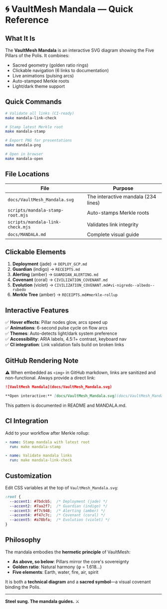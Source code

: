 # 🌀 VaultMesh Mandala — Quick Reference

## What It Is

The **VaultMesh Mandala** is an interactive SVG diagram showing the Five Pillars of the Polis. It combines:
- Sacred geometry (golden ratio rings)
- Clickable navigation (6 links to documentation)
- Live animations (pulsing arcs)
- Auto-stamped Merkle roots
- Light/dark theme support

## Quick Commands

```bash
# Validate all links (CI-ready)
make mandala-link-check

# Stamp latest Merkle root
make mandala-stamp

# Export PNG for presentations
make mandala-png

# Open in browser
make mandala-open
```

## File Locations

| File | Purpose |
|------|---------|
| `docs/VaultMesh_Mandala.svg` | The interactive mandala (234 lines) |
| `scripts/mandala-stamp-root.mjs` | Auto-stamps Merkle roots |
| `scripts/mandala-link-check.mjs` | Validates link integrity |
| `docs/MANDALA.md` | Complete visual guide |

## Clickable Elements

1. **Deployment** (jade) → `DEPLOY_GCP.md`
2. **Guardian** (indigo) → `RECEIPTS.md`
3. **Alerting** (amber) → `GUARDIAN_ALERTING.md`
4. **Covenant** (coral) → `CIVILIZATION_COVENANT.md`
5. **Evolution** (violet) → `CIVILIZATION_COVENANT.md#vi-nigredo--albedo--rubedo`
6. **Merkle Tree** (amber) → `RECEIPTS.md#merkle-rollup`

## Interactive Features

✅ **Hover effects**: Pillar nodes glow, arcs speed up  
✅ **Animations**: 6-second pulse cycle on flow arcs  
✅ **Themes**: Auto-detects light/dark system preference  
✅ **Accessibility**: ARIA labels, 4.5:1+ contrast, keyboard nav  
✅ **CI integration**: Link validation fails build on broken links  

## GitHub Rendering Note

⚠️ When embedded as `<img>` in GitHub markdown, links are sanitized and non-functional. Always provide a direct link:

```markdown
![VaultMesh Mandala](docs/VaultMesh_Mandala.svg)

**Open interactive:** [docs/VaultMesh_Mandala.svg](docs/VaultMesh_Mandala.svg)
```

This pattern is documented in README and MANDALA.md.

## CI Integration

Add to your workflow after Merkle rollup:

```yaml
- name: Stamp mandala with latest root
  run: make mandala-stamp

- name: Validate mandala links
  run: make mandala-link-check
```

## Customization

Edit CSS variables at the top of `VaultMesh_Mandala.svg`:

```css
:root {
  --accent1: #7bdcb5;  /* Deployment (jade) */
  --accent2: #7aa2f7;  /* Guardian (indigo) */
  --accent3: #f7c948;  /* Alerting (amber) */
  --accent4: #f47c7c;  /* Covenant (coral) */
  --accent5: #a78bfa;  /* Evolution (violet) */
}
```

## Philosophy

The mandala embodies the **hermetic principle** of VaultMesh:
- **As above, so below**: Pillars mirror the core's sovereignty
- **Golden ratio**: Natural harmony (φ = 1.618...)
- **Five elements**: Earth, water, fire, air, spirit

It is both a **technical diagram** and a **sacred symbol**—a visual covenant binding the Polis.

---

**Steel sung. The mandala guides.** ⚔️
